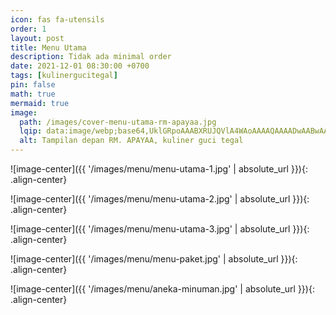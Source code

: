 ```yaml
---
icon: fas fa-utensils
order: 1
layout: post
title: Menu Utama
description: Tidak ada minimal order
date: 2021-12-01 08:30:00 +0700
tags: [kulinergucitegal]
pin: false
math: true
mermaid: true
image:
  path: /images/cover-menu-utama-rm-apayaa.jpg
  lqip: data:image/webp;base64,UklGRpoAAABXRUJQVlA4WAoAAAAQAAAADwAABwAAQUxQSDIAAAARL0AmbZurmr57yyIiqE8oiG0bejIYEQTgqiDA9vqnsUSI6H+oAERp2HZ65qP/VIAWAFZQOCBCAAAA8AEAnQEqEAAIAAVAfCWkAALp8sF8rgRgAP7o9FDvMCkMde9PK7euH5M1m6VWoDXf2FkP3BqV0ZYbO6NA/VFIAAAA
  alt: Tampilan depan RM. APAYAA, kuliner guci tegal
---
```


![image-center]({{ '/images/menu/menu-utama-1.jpg' | absolute_url }}){: .align-center}

![image-center]({{ '/images/menu/menu-utama-2.jpg' | absolute_url }}){: .align-center}

![image-center]({{ '/images/menu/menu-utama-3.jpg' | absolute_url }}){: .align-center}

![image-center]({{ '/images/menu/menu-paket.jpg' | absolute_url }}){: .align-center}

![image-center]({{ '/images/menu/aneka-minuman.jpg' | absolute_url }}){: .align-center}